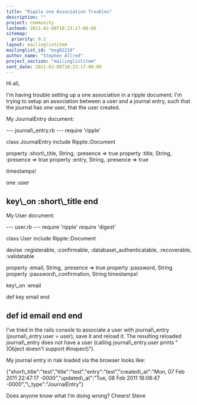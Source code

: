 ```yaml
---
title: "Ripple one Association Troubles"
description: ""
project: community
lastmod: 2011-02-08T10:23:17-08:00
sitemap:
  priority: 0.2
layout: mailinglistitem
mailinglist_id: "msg02219"
author_name: "Stephen Allred"
project_section: "mailinglistitem"
sent_date: 2011-02-08T10:23:17-08:00
---
```



Hi all,

I'm having trouble setting up a one association in a ripple document. I'm 
trying to setup an association between a user and a journal entry, such that 
the journal has one user, that the user created.

My JournalEntry document:

--- journal\\_entry.rb ---
require 'ripple'

class JournalEntry
 include Ripple::Document
 
 property :short\\_title, String, :presence =&gt; true
 property :title, String, :presence =&gt; true
 property :entry, String, :presence =&gt; true
 
 timestamps!

 one :user

 key\\_on :short\\_title
end
---

My User document:

--- user.rb ---
require 'ripple'
require 'digest'

class User
 include Ripple::Document
 
 devise :registerable, :confirmable, :database\\_authenticatable, :recoverable, 
:validatable

 property :email, String, :presence =&gt; true
 property :password, String
 property :password\\_confirmation, String
 timestamps!
 
 key\\_on :email
 
 def key
 email
 end

 def id
 email
 end
end
---

I've tried in the rails console to associate a user with journal\\_entry 
(journal\\_entry.user = user), save it and reload it. The resulting reloaded 
journal\\_entry does not have a user (calling journal\\_entry.user prints "(Object 
doesn't support #inspect)").

My journal entry in riak loaded via the browser looks like:

{"short\\_title":"test","title":"test","entry":"test","created\\_at":"Mon, 07 Feb 
2011 22:47:17 -0000","updated\\_at":"Tue, 08 Feb 2011 18:08:47 
-0000","\\_type":"JournalEntry"}

Does anyone know what I'm doing wrong?
Cheers!
Steve
